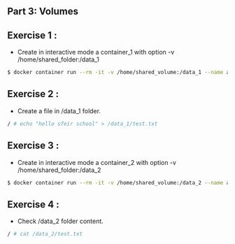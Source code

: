 ## Part 3: Volumes
## Exercise 1 : 
* Create in interactive mode a container_1 with option -v /home/shared_folder:/data_1
```sh
$ docker container run --rm -it -v /home/shared_volume:/data_1 --name alpine_1 alpine /bin/sh
```

## Exercise 2 : 
* Create a file in /data_1 folder.
```sh
/ # echo "hello sfeir school" > /data_1/test.txt
```

## Exercise 3 : 
* Create in interactive mode a container_2 with option -v /home/shared_folder:/data_2
```sh
$ docker container run --rm -it -v /home/shared_volume:/data_2 --name alpine_2 alpine /bin/sh
```

## Exercise 4 : 
* Check /data_2 folder content.
```sh
/ # cat /data_2/test.txt
```